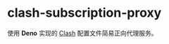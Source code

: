 # clash-subscription-proxy

使用 **Deno** 实现的 [Clash](https://github.com/Dreamacro/clash) 配置文件简易正向代理服务。
